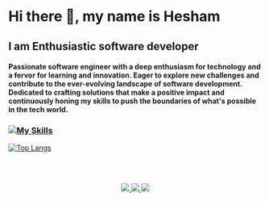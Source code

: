 # Hi there 👋, my name is Hesham
## I am Enthusiastic software developer


#### Passionate software engineer with a deep enthusiasm for technology and a fervor for learning and innovation. Eager to explore new challenges and contribute to the ever-evolving landscape of software development. Dedicated to crafting solutions that make a positive impact and continuously honing my skills to push the boundaries of what's possible in the tech world.

### [![My Skills](https://skillicons.dev/icons?i=html,css,js,react,nodejs,express,py,django,git,graphql,mongodb,mysql,postgres,redis,sequelize)](https://skillicons.dev)



  [![Top Langs](https://github-readme-stats.vercel.app/api/top-langs/?username=Hesham1902)](https://github.com/anuraghazra/github-readme-stats)

<br>
<br>
<p align="center">
  <a href="https://github.com/Hesham1902">
    <img src="https://skillicons.dev/icons?i=github" />
  </a>
    <a href="www.linkedin.com/in/hesham-maher-9232a9202">
    <img src="https://skillicons.dev/icons?i=linkedin" />
  </a>
    <a href="https://twitter.com/Hesham1902">
    <img src="https://skillicons.dev/icons?i=twitter" />
  </a>
</p>
